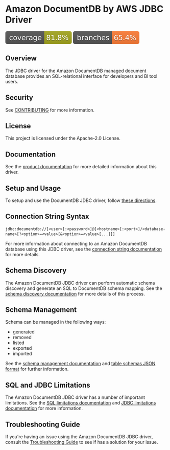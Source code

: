 ﻿# Amazon DocumentDB by AWS JDBC Driver
![Code Coverage Instructions](./.github/badges/jacoco.svg)
![Code Coverage Branches](./.github/badges/branches.svg)

## Overview

The JDBC driver for the Amazon DocumentDB managed document database provides an 
SQL-relational interface for developers and BI tool users.

## Security

See [CONTRIBUTING](CONTRIBUTING.md#security-issue-notifications) for more information.

## License

This project is licensed under the Apache-2.0 License.

## Documentation

See the [product documentation](src/markdown/index.md) for more detailed information about this driver.

## Setup and Usage

To setup and use the DocumentDB JDBC driver, follow [these directions](src/markdown/setup/setup.md).

## Connection String Syntax

```
jdbc:documentdb://[<user>[:<password>]@]<hostname>[:<port>]/<database-name>[?<option>=<value>[&<option>=<value>[...]]]
```

For more information about connecting to an Amazon DocumentDB database using this JDBC driver, see
the [connection string documentation](src/markdown/setup/connection-string.md) for more details.

## Schema Discovery

The Amazon DocumentDB JDBC driver can perform automatic schema discovery and generate an SQL to 
DocumentDB schema mapping. See the [schema discovery documentation](src/markdown/schema/schema-discovery.md) 
for more details of this process.

## Schema Management

Schema can be managed in the following ways:

- generated
- removed
- listed
- exported
- imported
  
See the [schema management documentation](src/markdown/schema/manage-schema-cli.md) and 
[table schemas JSON format](src/markdown/schema/table-schemas-json-format.md) for further 
information.

## SQL and JDBC Limitations

The Amazon DocumentDB JDBC driver has a number of important limitations. See the
[SQL limitations documentation](src/markdown/sql/sql-limitations.md) and
[JDBC limitations documentation](src/markdown/jdbc/jdbc-limitations.md) for more information.


## Troubleshooting Guide

If you're having an issue using the Amazon DocumentDB JDBC driver, consult the 
[Troubleshooting Guide](src/markdown/support/troubleshooting-guide.md) to see if has a solution for 
your issue.
